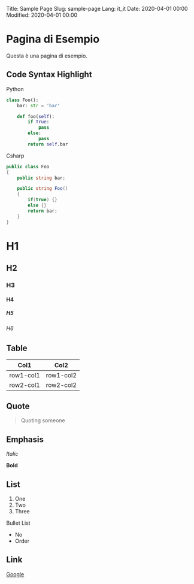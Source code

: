 Title: Sample Page
Slug: sample-page
Lang: it_it
Date: 2020-04-01 00:00
Modified: 2020-04-01 00:00

# Pagina di Esempio

Questa è una pagina di esempio.


## Code Syntax Highlight

Python
```python
class Foo():
    bar: str = 'bar'

    def foo(self):
        if True:
            pass
        else:
            pass
        return self.bar
```

Csharp
```csharp
public class Foo
{
    public string bar;

    public string Foo()
    {
        if(true) {}
        else {}
        return bar;
    }
}
```

# H1
## H2
### H3
#### H4
##### H5
###### H6

## Table

| Col1          | Col2          |
| ------------- |---------------|
| row1-col1     | row1-col2     |
| row2-col1     | row2-col2     |

## Quote

> Quoting someone

## Emphasis

_Italic_

**Bold**

## List

1. One
2. Two
3. Three

Bullet List

* No
* Order

## Link

[Google](https://www.google.com)
